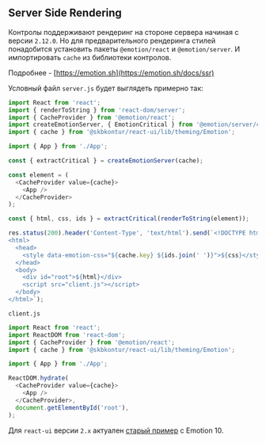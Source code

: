 ## Server Side Rendering

Контролы поддерживают рендеринг на стороне сервера начиная с версии `2.12.0`.
Но для предварительного рендеринга стилей понадобится установить пакеты `@emotion/react` и `@emotion/server`. И импортировать `cache` из библиотеки контролов.

Подробнее - [https://emotion.sh](https://emotion.sh/docs/ssr)

Условный файл `server.js` будет выглядеть примерно так:

```typescript static
import React from 'react';
import { renderToString } from 'react-dom/server';
import { CacheProvider } from '@emotion/react';
import createEmotionServer, { EmotionCritical } from '@emotion/server/create-instance';
import { cache } from '@skbkontur/react-ui/lib/theming/Emotion';

import { App } from './App';

const { extractCritical } = createEmotionServer(cache);

const element = (
  <CacheProvider value={cache}>
    <App />
  </CacheProvider>
);

const { html, css, ids } = extractCritical(renderToString(element));

res.status(200).header('Content-Type', 'text/html').send(`<!DOCTYPE html>
<html>
  <head>
    <style data-emotion-css="${cache.key} ${ids.join(' ')}">${css}</style>
  </head>
  <body>
    <div id="root">${html}</div>
    <script src="client.js"></script>
  </body>
</html>`);
```

`client.js`

```typescript static
import React from 'react';
import ReactDOM from 'react-dom';
import { CacheProvider } from '@emotion/react';
import { cache } from '@skbkontur/react-ui/lib/theming/Emotion';

import { App } from './App';

ReactDOM.hydrate(
  <CacheProvider value={cache}>
    <App />
  </CacheProvider>,
  document.getElementById('root'),
);
```

Для `react-ui` версии `2.x` актуален [старый пример](https://github.com/skbkontur/retail-ui/blob/2.x/packages/react-ui/SSR.md) с Emotion 10.
